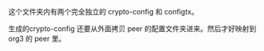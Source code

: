 这个文件夹内有两个完全独立的 crypto-config 和 configtx。

生成的crypto-config 还要从外面拷贝 peer 的配置文件夹进来。然后才好映射到 org3 的 peer 里。